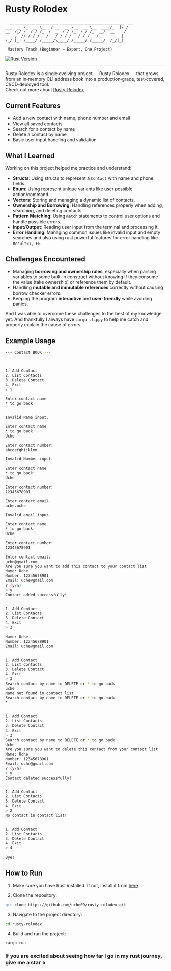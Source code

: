 # Rusty Rolodex
```
  _____________________ ____________________________  __
___  __ \_  __ \__  / __  __ \__  __ \__  ____/_  |/ /
__  /_/ /  / / /_  /  _  / / /_  / / /_  __/  __    / 
_  _, _// /_/ /_  /___/ /_/ /_  /_/ /_  /___  _    |  
/_/ |_| \____/ /_____/\____/ /_____/ /_____/  /_/|_|  
                                                                         
 Mastery Track (Beginner → Expert, One Project)                           
```

[![Rust Version](https://img.shields.io/badge/Rust-1.78+-orange?style=flat-square&logo=rust)](https://www.rust-lang.org/)
<!-- [![License](https://img.shields.io/badge/license-MIT-green.svg?style=flat-square)](LICENSE) -->

---


Rusty Rolodex is a single evolving project — Rusty Rolodex — that grows from an in‑memory CLI address book into a production‑grade, test‑covered, CI/CD‑deployed tool.  
Check out more about [Rusty-Rolodex](https://gist.github.com/Iamdavidonuh/062da8918a2d333b2150c74cae6bd525)

## Current Features
- Add a new contact with name, phone number and email
- View all saved contacts
- Search for a contact by name
- Delete a contact by name
- Basic user input handling and validation
<!-- - Save contacts to a file so that data is persistent across sessions.
- Update existing contacts.
- Display contacts alphabetically. -->


## What I Learned
Working on this project helped me practice and understand:
- **Structs**: Using structs to represent a `Contact` with name and phone fields.
- **Enum**: Using represent unique variants like user possible action/command.
- **Vectors**: Storing and managing a dynamic list of contacts.
- **Ownership and Borrowing**: Handling references properly when adding, searching, and deleting contacts.
- **Pattern Matching**: Using `match` statements to control user options and handle possible errors.
- **Input/Output**: Reading user input from the terminal and processing it.
- **Error Handling**: Managing common issues like invalid input and empty searches and also using rust powerful features for error handling like `Result<T, E>`.
<!-- - **Regex**: Validating user inputs like phone number and email using regex pattern. -->

## Challenges Encountered
- Managing **borrowing and ownership rules**, especially when parsing variables to some built-in construct without knowing if they consume the value (take ownership) or reference them by default.
- Handling **mutable and immutable references** correctly without causing borrow checker errors.
- Keeping the program **interactive** and **user-friendly** while avoiding panics.

And I was able to overcome these challenges to the best of my knowledge yet. And thankfully I always have `cargo clippy` to help me catch and properly explain the cause of errors.

## Example Usage

```bash
--- Contact BOOK ---



1. Add Contact
2. List Contacts
3. Delete Contact
4. Exit
> 1

Enter contact name 
* to go back: 


Invalid Name input.

Enter contact name 
* to go back: 
Uche

Enter contact number:
abcdefghijklmn

Invalid Number input.

Enter contact name 
* to go back: 
Uche

Enter contact number:
12345678901

Enter contact email.
uche.uche

Invalid email input.

Enter contact name 
* to go back: 
Uche

Enter contact number:
12345678901

Enter contact email.
uche@gmail.com
Are you sure you want to add this contact to your contact list 
Name: Uche
Number: 12345678901
Email: uche@gmail.com
? (y/n)
> y
Contact added successfully!


1. Add Contact
2. List Contacts
3. Delete Contact
4. Exit
> 2

Name: Uche
Number: 12345678901
Email: uche@gmail.com


1. Add Contact
2. List Contacts
3. Delete Contact
4. Exit
> 3
Search contact by name to DELETE or * to go back
uche
Name not found in contact list
Search contact by name to DELETE or * to go back
*   


1. Add Contact
2. List Contacts
3. Delete Contact
4. Exit
> 3
Search contact by name to DELETE or * to go back
Uche
Are you sure you want to delete this contact from your contact list 
Name: Uche
Number: 12345678901
Email: uche@gmail.com
? (y/n)
> y
Contact deleted successfully!


1. Add Contact
2. List Contacts
3. Delete Contact
4. Exit
> 2
No contact in contact list! 


1. Add Contact
2. List Contacts
3. Delete Contact
4. Exit
> 4

Bye!
```

## How to Run

1. Make sure you have Rust installed. If not, install it from [here](https://www.rust-lang.org/tools/install)

2. Clone the repository:

```bash
git clone https://github.com/uche09/rusty-rolodex.git
```

3. Navigate to the project directory:

```bash
cd rusty-rolodex
```

4. Build and run the project:

```bash
cargo run
```


### If you are excited about seeing how far I go in my rust journey, give me a star ⭐